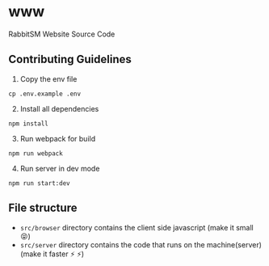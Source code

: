 # www

RabbitSM Website Source Code

## Contributing Guidelines

1. Copy the env file

`cp .env.example .env`

2. Install all dependencies

`npm install`

3. Run webpack for build

`npm run webpack`

4. Run server in dev mode

`npm run start:dev`

## File structure

- `src/browser` directory contains the client side javascript (make it small :stuck_out_tongue_closed_eyes:)
- `src/server` directory contains the code that runs on the machine(server) (make it faster :zap: :zap:)
